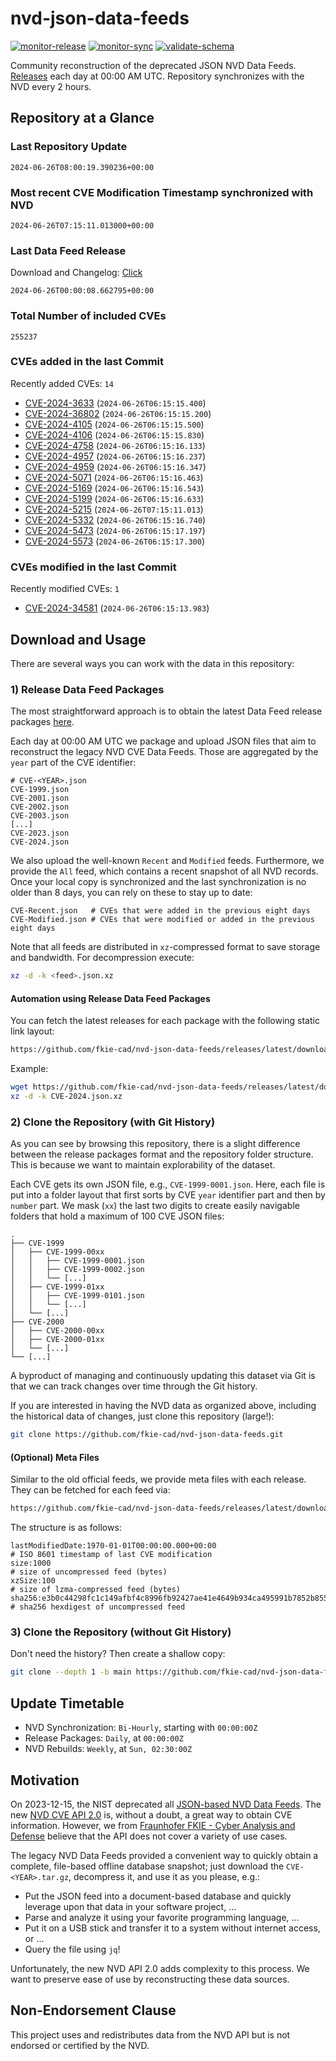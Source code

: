 # nvd-json-data-feeds

[![monitor-release](https://github.com/fkie-cad/nvd-json-data-feeds/actions/workflows/monitor_release.yml/badge.svg)](https://github.com/fkie-cad/nvd-json-data-feeds/actions/workflows/monitor_release.yml)
[![monitor-sync](https://github.com/fkie-cad/nvd-json-data-feeds/actions/workflows/monitor_sync.yml/badge.svg)](https://github.com/fkie-cad/nvd-json-data-feeds/actions/workflows/monitor_sync.yml)
[![validate-schema](https://github.com/fkie-cad/nvd-json-data-feeds/actions/workflows/validate_schema.yml/badge.svg)](https://github.com/fkie-cad/nvd-json-data-feeds/actions/workflows/validate_schema.yml)

Community reconstruction of the deprecated JSON NVD Data Feeds.
[Releases](https://github.com/fkie-cad/nvd-json-data-feeds/releases/latest) each day at 00:00 AM UTC.
Repository synchronizes with the NVD every 2 hours.

## Repository at a Glance

### Last Repository Update

```plain
2024-06-26T08:00:19.390236+00:00
```

### Most recent CVE Modification Timestamp synchronized with NVD

```plain
2024-06-26T07:15:11.013000+00:00
```

### Last Data Feed Release

Download and Changelog: [Click](https://github.com/fkie-cad/nvd-json-data-feeds/releases/latest)

```plain
2024-06-26T00:00:08.662795+00:00
```

### Total Number of included CVEs

```plain
255237
```

### CVEs added in the last Commit

Recently added CVEs: `14`

- [CVE-2024-3633](CVE-2024/CVE-2024-36xx/CVE-2024-3633.json) (`2024-06-26T06:15:15.400`)
- [CVE-2024-36802](CVE-2024/CVE-2024-368xx/CVE-2024-36802.json) (`2024-06-26T06:15:15.200`)
- [CVE-2024-4105](CVE-2024/CVE-2024-41xx/CVE-2024-4105.json) (`2024-06-26T06:15:15.500`)
- [CVE-2024-4106](CVE-2024/CVE-2024-41xx/CVE-2024-4106.json) (`2024-06-26T06:15:15.830`)
- [CVE-2024-4758](CVE-2024/CVE-2024-47xx/CVE-2024-4758.json) (`2024-06-26T06:15:16.133`)
- [CVE-2024-4957](CVE-2024/CVE-2024-49xx/CVE-2024-4957.json) (`2024-06-26T06:15:16.237`)
- [CVE-2024-4959](CVE-2024/CVE-2024-49xx/CVE-2024-4959.json) (`2024-06-26T06:15:16.347`)
- [CVE-2024-5071](CVE-2024/CVE-2024-50xx/CVE-2024-5071.json) (`2024-06-26T06:15:16.463`)
- [CVE-2024-5169](CVE-2024/CVE-2024-51xx/CVE-2024-5169.json) (`2024-06-26T06:15:16.543`)
- [CVE-2024-5199](CVE-2024/CVE-2024-51xx/CVE-2024-5199.json) (`2024-06-26T06:15:16.633`)
- [CVE-2024-5215](CVE-2024/CVE-2024-52xx/CVE-2024-5215.json) (`2024-06-26T07:15:11.013`)
- [CVE-2024-5332](CVE-2024/CVE-2024-53xx/CVE-2024-5332.json) (`2024-06-26T06:15:16.740`)
- [CVE-2024-5473](CVE-2024/CVE-2024-54xx/CVE-2024-5473.json) (`2024-06-26T06:15:17.197`)
- [CVE-2024-5573](CVE-2024/CVE-2024-55xx/CVE-2024-5573.json) (`2024-06-26T06:15:17.300`)


### CVEs modified in the last Commit

Recently modified CVEs: `1`

- [CVE-2024-34581](CVE-2024/CVE-2024-345xx/CVE-2024-34581.json) (`2024-06-26T06:15:13.983`)


## Download and Usage

There are several ways you can work with the data in this repository:

### 1) Release Data Feed Packages

The most straightforward approach is to obtain the latest Data Feed release packages [here](https://github.com/fkie-cad/nvd-json-data-feeds/releases/latest).

Each day at 00:00 AM UTC we package and upload JSON files that aim to reconstruct the legacy NVD CVE Data Feeds.
Those are aggregated by the `year` part of the CVE identifier:

```
# CVE-<YEAR>.json
CVE-1999.json
CVE-2001.json
CVE-2002.json
CVE-2003.json
[...]
CVE-2023.json
CVE-2024.json
```

We also upload the well-known `Recent` and `Modified` feeds.
Furthermore, we provide the `All` feed, which contains a recent snapshot of all NVD records.
Once your local copy is synchronized and the last synchronization is no older than 8 days, you can rely on these to stay up to date:

```plain
CVE-Recent.json   # CVEs that were added in the previous eight days
CVE-Modified.json # CVEs that were modified or added in the previous eight days
```

Note that all feeds are distributed in `xz`-compressed format to save storage and bandwidth.
For decompression execute:

```sh
xz -d -k <feed>.json.xz
```

#### Automation using Release Data Feed Packages

You can fetch the latest releases for each package with the following static link layout:

```sh
https://github.com/fkie-cad/nvd-json-data-feeds/releases/latest/download/CVE-<YEAR>.json.xz
```

Example:

```sh
wget https://github.com/fkie-cad/nvd-json-data-feeds/releases/latest/download/CVE-2024.json.xz
xz -d -k CVE-2024.json.xz
```

### 2) Clone the Repository (with Git History)

As you can see by browsing this repository, there is a slight difference between the release packages format and the repository folder structure.
This is because we want to maintain explorability of the dataset.

Each CVE gets its own JSON file, e.g., `CVE-1999-0001.json`.
Here, each file is put into a folder layout that first sorts by CVE `year` identifier part and then by `number` part.
We mask (`xx`) the last two digits to create easily navigable folders that hold a maximum of 100 CVE JSON files:

```plain
.
├── CVE-1999
│   ├── CVE-1999-00xx
│   │   ├── CVE-1999-0001.json
│   │   ├── CVE-1999-0002.json
│   │   └── [...]
│   ├── CVE-1999-01xx
│   │   ├── CVE-1999-0101.json
│   │   └── [...]
│   └── [...]
├── CVE-2000
│   ├── CVE-2000-00xx
│   ├── CVE-2000-01xx
│   └── [...]
└── [...]
```

A byproduct of managing and continuously updating this dataset via Git is that we can track changes over time through the Git history.

If you are interested in having the NVD data as organized above, including the historical data of changes, just clone this repository (large!):

```sh
git clone https://github.com/fkie-cad/nvd-json-data-feeds.git
```

#### (Optional) Meta Files

Similar to the old official feeds, we provide meta files with each release. They can be fetched for each feed via:

```sh
https://github.com/fkie-cad/nvd-json-data-feeds/releases/latest/download/CVE-<YEAR>.meta
```

The structure is as follows:

```plain
lastModifiedDate:1970-01-01T00:00:00.000+00:00                          # ISO 8601 timestamp of last CVE modification
size:1000                                                               # size of uncompressed feed (bytes)
xzSize:100                                                              # size of lzma-compressed feed (bytes)
sha256:e3b0c44298fc1c149afbf4c8996fb92427ae41e4649b934ca495991b7852b855 # sha256 hexdigest of uncompressed feed
```

### 3) Clone the Repository (without Git History)

Don't need the history? Then create a shallow copy:

```sh
git clone --depth 1 -b main https://github.com/fkie-cad/nvd-json-data-feeds.git
```


## Update Timetable

* NVD Synchronization: `Bi-Hourly`, starting with `00:00:00Z`
* Release Packages: `Daily`, at `00:00:00Z`
* NVD Rebuilds: `Weekly`, at `Sun, 02:30:00Z`


## Motivation

On 2023-12-15, the NIST deprecated all [JSON-based NVD Data Feeds](https://nvd.nist.gov/vuln/data-feeds#divRetirementBanner-1).
The new [NVD CVE API 2.0](https://nvd.nist.gov/developers/vulnerabilities) is, without a doubt, a great way to obtain CVE information.
However, we from [Fraunhofer FKIE - Cyber Analysis and Defense](https://www.fkie.fraunhofer.de/en/departments/cad.html) believe that the API does not cover a variety of use cases.

The legacy NVD Data Feeds provided a convenient way to quickly obtain a complete, file-based offline database snapshot; just download the `CVE-<YEAR>.tar.gz`, decompress it, and use it as you please, e.g.:

- Put the JSON feed into a document-based database and quickly leverage upon that data in your software project, ...
- Parse and analyze it using your favorite programming language, ...
- Put it on a USB stick and transfer it to a system without internet access, or ...
- Query the file using `jq`!

Unfortunately, the new NVD API 2.0 adds complexity to this process.
We want to preserve ease of use by reconstructing these data sources.

## Non-Endorsement Clause

This project uses and redistributes data from the NVD API but is not endorsed or certified by the NVD.